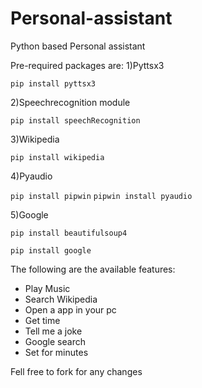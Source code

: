 # Personal-assistant
Python based Personal assistant


Pre-required packages are:
1)Pyttsx3


```pip install pyttsx3```


2)Speechrecognition module


```pip install speechRecognition```


3)Wikipedia


```pip install wikipedia```


4)Pyaudio


```pip install pipwin```
```pipwin install pyaudio```


5)Google


```pip install beautifulsoup4```

```pip install google```


The following are the available features:
<ul>
<li>Play Music</li>
<li>Search Wikipedia</li>
<li>Open a app in your pc</li>
<li>Get time</li>
<li>Tell me a joke</li>
  <li>Google search</li>
  <li>Set for minutes</li>
</ul>


Fell free to fork for any changes
